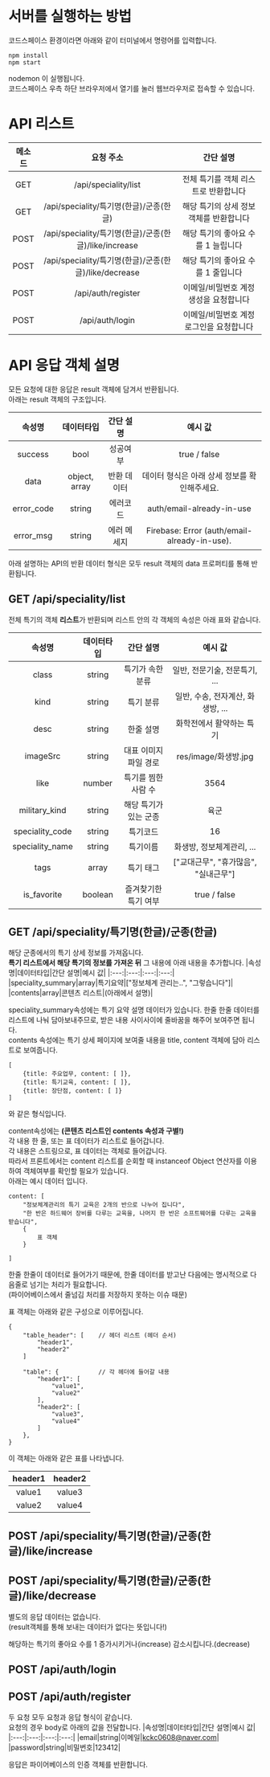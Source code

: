# 서버를 실행하는 방법
코드스페이스 환경이라면 아래와 같이 터미널에서 명령어를 입력합니다.
```(shell)
npm install
npm start
```
nodemon 이 실행됩니다.\
코드스페이스 우측 하단 브라우저에서 열기를 눌러 웹브라우저로 접속할 수 있습니다.

# API 리스트
|메소드|요청 주소|간단 설명|
|:---:|:---:|:---:|
|GET|/api/speciality/list|전체 특기를 객체 리스트로 반환합니다|
|GET|/api/speciality/특기명(한글)/군종(한글)|해당 특기의 상세 정보 객체를 반환합니다|
|POST|/api/speciality/특기명(한글)/군종(한글)/like/increase|해당 특기의 좋아요 수를 1 늘립니다|
|POST|/api/speciality/특기명(한글)/군종(한글)/like/decrease|해당 특기의 좋아요 수를 1 줄입니다|
|POST|/api/auth/register|이메일/비밀번호 계정 생성을 요청합니다|
|POST|/api/auth/login|이메일/비밀번호 계정 로그인을 요청합니다|

# API 응답 객체 설명

모든 요청에 대한 응답은 result 객체에 담겨서 반환됩니다.   
아래는 result 객체의 구조입니다.

|속성명|데이터타입|간단 설명|예시 값|
|:---:|:---:|:---:|:---:|
|success|bool|성공여부|true / false|
|data|object, array|반환 데이터|데이터 형식은 아래 상세 정보를 확인해주세요.|
|error_code|string|에러코드|auth/email-already-in-use|
|error_msg|string|에러 메세지|Firebase: Error (auth/email-already-in-use).|

아래 설명하는 API의 반환 데이터 형식은 모두 result 객체의 data 프로퍼티를 통해 반환됩니다.

## GET /api/speciality/list
전체 특기의 객체 **리스트**가 반환되며 리스트 안의 각 객체의 속성은 아래 표와 같습니다.

|속성명|데이터타입|간단 설명|예시 값|
|:---:|:---:|:---:|:---:|
|class|string|특기가 속한 분류|일반, 전문기술, 전문특기, ...|
|kind|string|특기 분류|일반, 수송, 전자계산, 화생방, ...|
|desc|string|한줄 설명|화학전에서 활약하는 특기|
|imageSrc|string|대표 이미지 파일 경로|res/image/화생방.jpg|
|like|number|특기를 찜한 사람 수|3564|
|military_kind|string|해당 특기가 있는 군종|육군|
|speciality_code|string|특기코드|16|
|speciality_name|string|특기이름|화생방, 정보체계관리, ...|
|tags|array|특기 태그|["교대근무", "휴가많음", "실내근무"]|
|is_favorite|boolean|즐겨찾기한 특기 여부|true / false|

## GET /api/speciality/특기명(한글)/군종(한글)
해당 군종에서의 특기 상세 정보를 가져옵니다.   
**특기 리스트에서 해당 특기의 정보를 가져온 뒤** 그 내용에 아래 내용을 추가합니다.
|속성명|데이터타입|간단 설명|예시 값|
|:---:|:---:|:---:|:---:|
|speciality_summary|array|특기요약|["정보체계 관리는..", "그렇습니다"]|
|contents|array|콘텐츠 리스트|(아래에서 설명)|

speciality_summary속성에는 특기 요약 설명 데이터가 있습니다.
한줄 한줄 데이터를 리스트에 나눠 담아보내주므로, 받은 내용 사이사이에 줄바꿈을 해주어 보여주면 됩니다.   
contents 속성에는 특기 상세 페이지에 보여줄 내용을 title, content 객체에 담아 리스트로 보여줍니다.   

```
[
    {title: 주요업무, content: [ ]},    
    {title: 특기교육, content: [ ]},   
    {title: 장단점, content: [ ]}
]
```

와 같은 형식입니다.

content속성에는 **(콘텐츠 리스트인 contents 속성과 구별!)**   
각 내용 한 줄, 또는 표 데이터가 리스트로 들어갑니다.   
각 내용은 스트링으로, 표 데이터는 객체로 들어갑니다.   
따라서 프론트에서는 content 리스트를 순회할 때 instanceof Object 연산자를 이용하여 객체여부를 확인할 필요가 있습니다.   
아래는 예시 데이터 입니다.
```
content: [
    "정보체계관리의 특기 교육은 2개의 반으로 나누어 집니다",
    "한 반은 하드웨어 장비를 다루는 교육을, 나머지 한 반은 소프트웨어를 다루는 교육을 받습니다",
    {
        표 객체
    }

]
```

한줄 한줄이 데이터로 들어가기 때문에, 한줄 데이터를 받고난 다음에는 명시적으로 다음줄로 넘기는 처리가 필요합니다.   
(파이어베이스에서 줄넘김 처리를 저장하지 못하는 이슈 때문)

표 객체는 아래와 같은 구성으로 이루어집니다.
```
{
    "table_header": [    // 헤더 리스트 (헤더 순서)
        "header1",
        "header2"
    ]

    "table": {           // 각 헤더에 들어갈 내용
        "header1": [
            "value1",
            "value2"
        ],
        "header2": [
            "value3",
            "value4"
        ]
    },
}
```

이 객체는 아래와 같은 표를 나타냅니다.

|header1|header2|
|:---:|:---:|
|value1|value3|
|value2|value4|

## POST /api/speciality/특기명(한글)/군종(한글)/like/increase
## POST /api/speciality/특기명(한글)/군종(한글)/like/decrease
별도의 응답 데이터는 없습니다.   
(result객체를 통해 보내는 데이터가 없다는 뜻입니다!)

해당하는 특기의 좋아요 수를 1 증가시키거나(increase) 감소시킵니다.(decrease)

## POST /api/auth/login
## POST /api/auth/register

두 요청 모두 요청과 응답 형식이 같습니다.   
요청의 경우 body로 아래의 값을 전달합니다.
|속성명|데이터타입|간단 설명|예시 값|
|:---:|:---:|:---:|:---:|
|email|string|이메일|kckc0608@naver.com|
|password|string|비밀번호|123412|

응답은 파이어베이스의 인증 객체를 반환합니다.